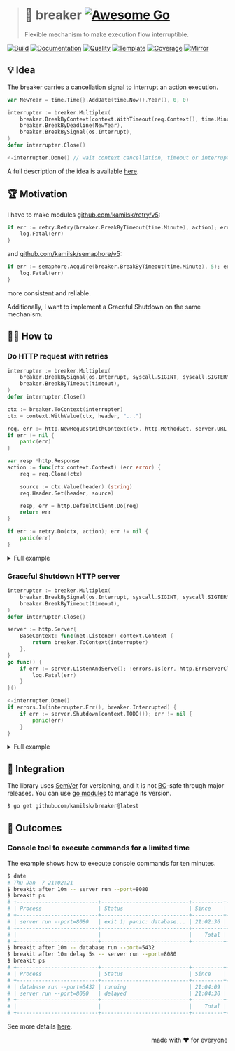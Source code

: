 > # 🚧 breaker [![Awesome Go][awesome.icon]][awesome.page]
>
> Flexible mechanism to make execution flow interruptible.

[![Build][build.icon]][build.page]
[![Documentation][docs.icon]][docs.page]
[![Quality][quality.icon]][quality.page]
[![Template][template.icon]][template.page]
[![Coverage][coverage.icon]][coverage.page]
[![Mirror][mirror.icon]][mirror.page]

## 💡 Idea

The breaker carries a cancellation signal to interrupt an action execution.

```go
var NewYear = time.Time{}.AddDate(time.Now().Year(), 0, 0)

interrupter := breaker.Multiplex(
	breaker.BreakByContext(context.WithTimeout(req.Context(), time.Minute)),
	breaker.BreakByDeadline(NewYear),
	breaker.BreakBySignal(os.Interrupt),
)
defer interrupter.Close()

<-interrupter.Done() // wait context cancellation, timeout or interrupt signal
```

A full description of the idea is available [here][design.page].

## 🏆 Motivation

I have to make modules [github.com/kamilsk/retry/v5][retry]:

```go
if err := retry.Retry(breaker.BreakByTimeout(time.Minute), action); err != nil {
	log.Fatal(err)
}
```

and [github.com/kamilsk/semaphore/v5][semaphore]:

```go
if err := semaphore.Acquire(breaker.BreakByTimeout(time.Minute), 5); err != nil {
	log.Fatal(err)
}
```

more consistent and reliable.

Additionally, I want to implement a Graceful Shutdown on the same mechanism.

## 🤼‍♂️ How to

### Do HTTP request with retries

```go
interrupter := breaker.Multiplex(
	breaker.BreakBySignal(os.Interrupt, syscall.SIGINT, syscall.SIGTERM),
	breaker.BreakByTimeout(timeout),
)
defer interrupter.Close()

ctx := breaker.ToContext(interrupter)
ctx = context.WithValue(ctx, header, "...")

req, err := http.NewRequestWithContext(ctx, http.MethodGet, server.URL, nil)
if err != nil {
	panic(err)
}

var resp *http.Response
action := func(ctx context.Context) (err error) {
	req = req.Clone(ctx)

	source := ctx.Value(header).(string)
	req.Header.Set(header, source)

	resp, err = http.DefaultClient.Do(req)
	return err
}

if err := retry.Do(ctx, action); err != nil {
	panic(err)
}
```

<details>
  <summary>Full example</summary>

```go
package main

import (
	"context"
	"fmt"
	"io"
	"net/http"
	"net/http/httptest"
	"os"
	"syscall"
	"time"

	"github.com/kamilsk/breaker"
	"github.com/kamilsk/retry/v5"
)

func main() {
	const (
		header  = "X-Message"
		timeout = time.Minute
	)

	server := httptest.NewServer(http.HandlerFunc(func(rw http.ResponseWriter, req *http.Request) {
		time.Sleep(timeout / 10)
		_, _ = rw.Write([]byte(req.Header.Get(header)))
	}))
	defer server.Close()

	interrupter := breaker.Multiplex(
		breaker.BreakBySignal(os.Interrupt, syscall.SIGINT, syscall.SIGTERM),
		breaker.BreakByTimeout(timeout),
	)
	defer interrupter.Close()

	ctx := breaker.ToContext(interrupter)
	ctx = context.WithValue(ctx, header, "flexible mechanism to make execution flow interruptible")

	req, err := http.NewRequestWithContext(ctx, http.MethodGet, server.URL, nil)
	if err != nil {
		panic(err)
	}

	var resp *http.Response
	action := func(ctx context.Context) (err error) {
		req = req.Clone(ctx)

		source := ctx.Value(header).(string)
		req.Header.Set(header, source)

		resp, err = http.DefaultClient.Do(req)
		return err
	}

	if err := retry.Do(ctx, action); err != nil {
		fmt.Println("error:", err)
		return
	}
	_, _ = io.Copy(os.Stdout, resp.Body)
}
```

[Play it](https://play.golang.org/p/nsvS79E7VRA)!
</details>

### Graceful Shutdown HTTP server

```go
interrupter := breaker.Multiplex(
	breaker.BreakBySignal(os.Interrupt, syscall.SIGINT, syscall.SIGTERM),
	breaker.BreakByTimeout(timeout),
)
defer interrupter.Close()

server := http.Server{
	BaseContext: func(net.Listener) context.Context {
		return breaker.ToContext(interrupter)
	},
}
go func() {
	if err := server.ListenAndServe(); !errors.Is(err, http.ErrServerClosed) {
		log.Fatal(err)
	}
}()

<-interrupter.Done()
if errors.Is(interrupter.Err(), breaker.Interrupted) {
	if err := server.Shutdown(context.TODO()); err != nil {
		panic(err)
	}
}
```

<details>
  <summary>Full example</summary>

```go
package main

import (
	"context"
	"errors"
	"fmt"
	"log"
	"net"
	"net/http"
	"os"
	"syscall"
	"time"

	"github.com/kamilsk/breaker"
)

func main() {
	const timeout = time.Minute

	interrupter := breaker.Multiplex(
		breaker.BreakBySignal(os.Interrupt, syscall.SIGINT, syscall.SIGTERM),
		breaker.BreakByTimeout(timeout),
	)
	defer interrupter.Close()

	server := http.Server{
		Addr:    ":8080",
		Handler: http.HandlerFunc(func(rw http.ResponseWriter, req *http.Request) {}),
		BaseContext: func(net.Listener) context.Context {
			return breaker.ToContext(interrupter)
		},
	}
	go func() {
		if err := server.ListenAndServe(); !errors.Is(err, http.ErrServerClosed) {
			log.Fatal(err)
		}
	}()

	<-interrupter.Done()
	if err := interrupter.Err(); errors.Is(err, breaker.Interrupted) {
		if err := server.Shutdown(context.TODO()); err != nil {
			panic(err)
		}
	}
	fmt.Println("graceful shutdown")
}
```

[Play it](https://play.golang.org/p/D7-nqT-ncR0)!
</details>

## 🧩 Integration

The library uses [SemVer](https://semver.org) for versioning, and it is not
[BC](https://en.wikipedia.org/wiki/Backward_compatibility)-safe through major releases.
You can use [go modules](https://github.com/golang/go/wiki/Modules) to manage its version.

```bash
$ go get github.com/kamilsk/breaker@latest
```

## 🤲 Outcomes

### Console tool to execute commands for a limited time

The example shows how to execute console commands for ten minutes.

```bash
$ date
# Thu Jan  7 21:02:21
$ breakit after 10m -- server run --port=8080
$ breakit ps
# +--------------------------+----------------------------+----------+----------+
# | Process                  | Status                     | Since    | Until    |
# +--------------------------+----------------------------+----------+----------+
# | server run --port=8080   | exit 1; panic: database... | 21:02:36 | -        |
# +--------------------------+----------------------------+----------+----------+
# |                          |                            |    Total |        1 |
# +--------------------------+----------------------------+----------+----------+
$ breakit after 10m -- database run --port=5432
$ breakit after 10m delay 5s -- server run --port=8080
$ breakit ps
# +--------------------------+----------------------------+----------+----------+
# | Process                  | Status                     | Since    | Until    |
# +--------------------------+----------------------------+----------+----------+
# | database run --port=5432 | running                    | 21:04:09 | 21:14:09 |
# | server run --port=8080   | delayed                    | 21:04:30 | 21:14:25 |
# +--------------------------+----------------------------+----------+----------+
# |                          |                            |    Total |        2 |
# +--------------------------+----------------------------+----------+----------+
```

See more details [here][cli].

<p align="right">made with ❤️ for everyone</p>

[build.page]:       https://travis-ci.com/kamilsk/breaker
[build.icon]:       https://travis-ci.com/kamilsk/breaker.svg?branch=master
[coverage.page]:    https://codeclimate.com/github/kamilsk/breaker/test_coverage
[coverage.icon]:    https://api.codeclimate.com/v1/badges/1d703de640b4c6cfcd6f/test_coverage
[design.page]:      https://www.notion.so/octolab/breaker-77116e98fda74c28bd64e42bd440bbf3?r=0b753cbf767346f5a6fd51194829a2f3
[docs.page]:        https://pkg.go.dev/github.com/kamilsk/breaker
[docs.icon]:        https://img.shields.io/badge/docs-pkg.go.dev-blue
[promo.page]:       https://github.com/kamilsk/breaker
[quality.page]:     https://goreportcard.com/report/github.com/kamilsk/breaker
[quality.icon]:     https://goreportcard.com/badge/github.com/kamilsk/breaker
[template.page]:    https://github.com/octomation/go-module
[template.icon]:    https://img.shields.io/badge/template-go--module-blue
[mirror.page]:      https://bitbucket.org/kamilsk/breaker
[mirror.icon]:      https://img.shields.io/badge/mirror-bitbucket-blue

[awesome.page]:     https://github.com/avelino/awesome-go#goroutines
[awesome.icon]:     https://cdn.rawgit.com/sindresorhus/awesome/d7305f38d29fed78fa85652e3a63e154dd8e8829/media/badge.svg

[cli]:              https://github.com/octolab/breakit
[retry]:            https://github.com/kamilsk/retry
[semaphore]:        https://github.com/kamilsk/semaphore
